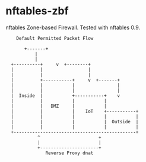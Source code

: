 # nftables-zbf
nftables Zone-based Firewall. Tested with nftables 0.9. 


		Default Permitted Packet Flow

		   +-------+
			   |
			   |
	  +----------+     v  +--------+
	  |          |                 |
	  |          |                 |
	  |          +-----------+     v  +-------+
	  |          |           |                |
	  |          |           |                |
	  |  Inside  |           +-----------+    v
	  |          |           |           |
	  |          |   DMZ     |           |
	  |          |           |    IoT    +-----------+
	  |          |           |           |           |
	  |          |           |           |  Outside  |
	  |          |           |           |           |
	  +----------------------------------------------+
			    ^                      +
			    |                      |
			    +----------------------+
			       Reverse Proxy dnat




